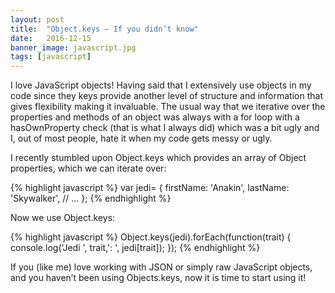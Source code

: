 ```yaml
---
layout: post
title:  "Object.keys – If you didn’t know"
date:   2016-12-15
banner_image: javascript.jpg
tags: [javascript]
---
```


I love JavaScript objects! Having said that I extensively use objects in my code since they keys provide another level of structure and information that gives flexibility making it invaluable. The usual way that we iterative over the properties and methods of an object was always with a for loop with a hasOwnProperty check (that is what I always did) which was a bit ugly and I, out of most people, hate it when my code gets messy or ugly.

<!--more-->

I recently stumbled upon Object.keys which provides an array of Object properties, which we can iterate over:

{% highlight javascript %}
var jedi= {
    firstName: 'Anakin',
    lastName: 'Skywalker',
    // ...
};
{% endhighlight %}

Now we use Object.keys:

{% highlight javascript %}
Object.keys(jedi).forEach(function(trait) {
  console.log('Jedi ', trait,': ', jedi[trait]);
});
{% endhighlight %}

If you (like me) love working with JSON or simply raw JavaScript objects, and you haven’t been using Objects.keys, now it is time to start using it!